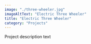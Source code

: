 ```yaml
---
image: "./three-wheeler.jpg"
imageAltText: "Electric Three Wheeler"
title: "Electric Three Wheeler"
category: "Projects"
---
```


Project description text